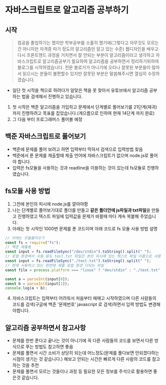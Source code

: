 # 자바스크립트로 알고리즘 공부하기

## 시작

> 컴공을 졸업하기는 했지만 학부공부를 소홀히 했기에(그렇다고 아무것도 모르는 건 아니지만 자격증 따기 정도의 알고리즘만 알고 있는 수준) 웹디자인을 배우고 다시 프론트엔드 과정을 거치면서 잘 안되는 부분이 알고리즘이라고 생각하고 자바스크립트로 알고리즘공부가 필요하여 알고리즘을 공부하면서 정리하기위하여 블로그를 시작하였습니다.
> 전문 블로거가 아니기에 오타나 잘못된 부분들이 많아서 읽으시는 분들이 불편할수 있지만 잘못된 부분은 말씀해주시면 열심히 수정하겠습니다.

- 일단 첫 시작을 책으로 하려다가 알맞은 책을 못 찾아서 유튜브에서 알고리즘 공부하는 법을 검색해서 진행하고 있습니다.

1. 첫 시작은 백준 알고리즘을 가입하고 문제에서 단계별로 풀어보기를 21단계(재귀) 까지 진행하려고 목표를 잡았습니다.(게으름으로 인하여 현재 14단계 까지 완료)
2. 그 다음 부터 프로그래머스 풀어볼 예정

## 백준 자바스크립트로 풀어보기

- 백준에 문제를 풀어 보려고 하면 입력부터 막혀서 검색으로 입력방법 찾음
- 백준에서 푼 문제를 제출할때 제출 언어에 자바스크립트가 없으며 node.js로 풀어야 합니다.
- 입력은 fs모듈을 사용하는 것과 readline을 이용하는 것이 있는데 fs모듈로 진행하였습니다.

## fs모듈 사용 방법

1. 그전에 본인의 피시에 node.js를 깔아야함
2. 나는 단계별로 풀어보기대로 폴더를 만들고 **같은 폴더안에 js파일과 txt파일**을 만들고 진행하였고 텍스트 파일에 입력값을 문제가 바뀔때 마다 계속 복붙해 주었습니다.
3. 아래는 첫 시작인 1000번 문제를 푼 코드이며 아래 코드로 fs 모듈 사용 방법 설명

```javascript
// 아래는 모듈불러오기
const fs = require("fs");
// 백준 제출용
const input = fs.readFileSync("/dev/stdin").toString().split(" ");
// 로컬 환경에서 사용 용도 text.txt 파일은 본인 피시에 있는 텍스트 파일 이름으로 사용하면됨
const input = fs.readFileSync("./text.txt").toString().split(" ");
// 현재 사용하고 있는 한번에 제출 로컬 환경 다되는 파일
const file = process.platform === "linux" ? "dev/stdin" : "./text.txt";

const a = parseInt(input[0]);
const b = parseInt(input[1]);
console.log(a + b);
```

4. 자바스크립트는 입력부터 어려워서 처음부터 헤매고 시작하였으며 다른 사람들의 코드를 검색(구글에 백준 '문제번호' javascript 로 검색)하면서 입력 방법도 변경해야합니다.

## 알고리즘 공부하면서 참고사항

- 문제를 한번 푼다고 끝나는 것이 아니기에 꼭 다른 사람들의 코드를 보면서 다른 방식으로 푸는 방법도 참고하면 좋음
- 문제를 풀면서 시간 소비가 상당히 되는데 어느정도(문제를 풀다보면 안되겠다하는 시점이 생기는 것 같습니다.) 해보고 안되는 시간은 빠르게 다른 사람의 코드를 참고하는 것을 추천
- 문제를 풀면서 모르는 것들이나 과정 등 필요한 모든 정보를 주석으로 활용하면 좋은것 같습니다.
